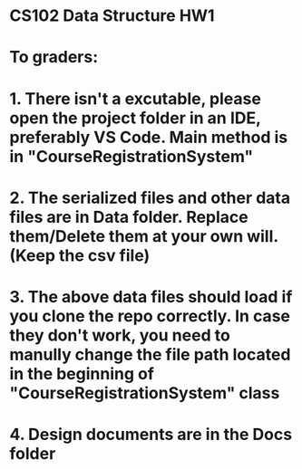 # CS102 Data Structure HW1
# To graders:
# 1. There isn't a excutable, please open the project folder in an IDE, preferably VS Code. Main method is in "CourseRegistrationSystem"
# 2. The serialized files and other data files are in Data folder. Replace them/Delete them at your own will. (Keep the csv file)
# 3. The above data files should load if you clone the repo correctly. In case they don't work, you need to manully change the file path located in the beginning of "CourseRegistrationSystem" class
# 4. Design documents are in the Docs folder

